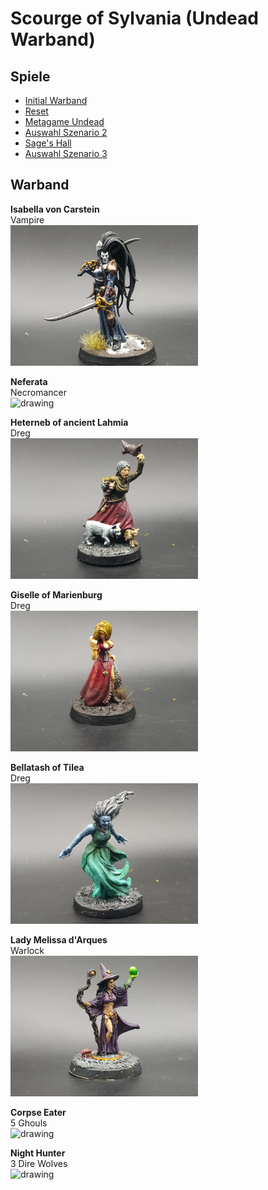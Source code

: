 # Scourge of Sylvania (Undead Warband)  
## Spiele 
 - [Initial Warband](Campaign_Log.md#initial-warband)
 - [Reset](Campaign_Log.md#310722-das-massaker-am-ost-tor)
 - [Metagame Undead](Campaign_Log.md#metagame-undead)
 - [Auswahl Szenario 2](Campaign_Log.md#auswahl-szenario-2) 
 - [Sage's Hall](Campaign_Log.md#030922-the-wizards-masion) 
 - [Auswahl Szenario 3](Campaign_Log.md#auswahl-szenario-3) 


## Warband
**Isabella von Carstein**  
Vampire  
<img src="Pics/Isabella.jpg" alt="drawing" width="300"/>

**Neferata**  
Necromancer  
<img src="Pics/Neferata.jpg" alt="drawing" width="300"/>

**Heterneb of ancient Lahmia**  
Dreg  
<img src="Pics/Heterneb.jpg" alt="drawing" width="300"/>

**Giselle of Marienburg**  
Dreg  
<img src="Pics/Giselle.jpg" alt="drawing" width="300"/>

**Bellatash of Tilea**  
Dreg  
<img src="Pics/Bellatash.jpg" alt="drawing" width="300"/>

**Lady Melissa d'Arques**  
Warlock  
<img src="Pics/Warlock.jpg" alt="drawing" width="300"/>

**Corpse Eater**  
5 Ghouls  
<img src="Pics/Ghouls2.jpg" alt="drawing" width="300"/>

**Night Hunter**  
3 Dire Wolves  
<img src="Pics/DireWolves2.jpg" alt="drawing" width="300"/>
